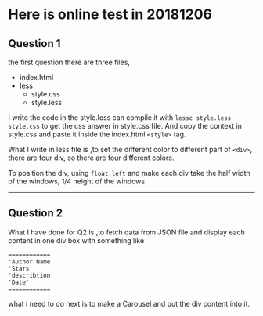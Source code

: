 # Here is online test in 20181206

## Question 1

the first question
there are three files,

- index.html
- less
  - style.css
  - style.less

I write the code in the style.less can compile it with `lessc style.less style.css` to get the css answer in style.css file. And copy the context in style.css and paste it inside the index.html `<style>` tag.

What I write in less file is ,to set the different color to different part of `<div>`, there are four div, so there are four different colors.

To position the div, using `float:left` and make each div take the half width of the windows, 1/4 height of the windows.

<hr>

## Question 2

What I have done for Q2 is ,to fetch data from JSON file and display each content in one div box with something like

```
============
'Author Name'
'Stars'
'describtion'
'Date'
============
```

what i need to do next is to make a Carousel and put the div content into it.
